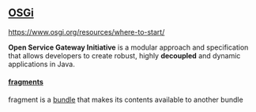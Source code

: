 ## [OSGi](https://docs.osgi.org/)
https://www.osgi.org/resources/where-to-start/

**Open Service Gateway Initiative** is a modular approach and specification that allows developers to create robust, highly **decoupled** and dynamic applications in Java.

#### [fragments]()
fragment is a [bundle]() that makes its contents available to another bundle